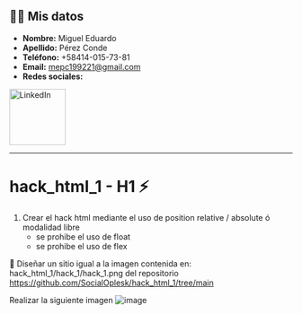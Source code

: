 ## 🧑‍💼 Mis datos
- **Nombre:** Miguel Eduardo
- **Apellido:** Pérez Conde
- **Teléfono:** +58414-015-73-81
- **Email:** mepc199221@gmail.com
- **Redes sociales:**
<a href="https://www.linkedin.com/in/ingmepc-97926815b/">
    <img src="https://upload.wikimedia.org/wikipedia/commons/0/01/LinkedIn_Logo.svg" alt="LinkedIn" width="100" />
</a>

<hr>

# hack_html_1 - H1 ⚡
 1. Crear el hack html mediante el uso de position relative / absolute ó modalidad libre
    - se prohibe el uso de float
    - se prohibe el uso de flex

🔔 Diseñar un sitio igual a la imagen contenida en: hack_html_1/hack_1/hack_1.png del repositorio https://github.com/SocialOplesk/hack_html_1/tree/main

Realizar la siguiente imagen
![image](https://github.com/user-attachments/assets/895b752e-769e-4b64-b154-0e582b061286)
